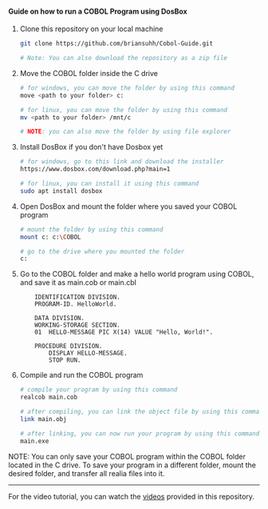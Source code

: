 #### Guide on how to run a COBOL Program using DosBox

1. Clone this repository on your local machine
    ```bash
    git clone https://github.com/briansuhh/Cobol-Guide.git

    # Note: You can also download the repository as a zip file
    ```

2. Move the COBOL folder inside the C drive
    ```bash
    # for windows, you can move the folder by using this command
    move <path to your folder> c:

    # for linux, you can move the folder by using this command
    mv <path to your folder> /mnt/c

    # NOTE: you can also move the folder by using file explorer
    ```

3. Install DosBox if you don't have Dosbox yet
    ```bash
    # for windows, go to this link and download the installer
    https://www.dosbox.com/download.php?main=1

    # for linux, you can install it using this command
    sudo apt install dosbox
    ```

4. Open DosBox and mount the folder where you saved your COBOL program
    ```bash
    # mount the folder by using this command
    mount c: c:\COBOL

    # go to the drive where you mounted the folder
    c:
    ```

5. Go to the COBOL folder and make a hello world program using COBOL, and save it as main.cob or main.cbl
    ```cobol
        IDENTIFICATION DIVISION.
        PROGRAM-ID. HelloWorld.

        DATA DIVISION.
        WORKING-STORAGE SECTION.
        01  HELLO-MESSAGE PIC X(14) VALUE "Hello, World!".

        PROCEDURE DIVISION.
            DISPLAY HELLO-MESSAGE.                                    
            STOP RUN.
    ```

6. Compile and run the COBOL program
    ```bash
    # compile your program by using this command
    realcob main.cob

    # after compiling, you can link the object file by using this command
    link main.obj

    # after linking, you can now run your program by using this command
    main.exe    
    ```

NOTE: You can only save your COBOL program within the COBOL folder located in the C drive. To save your program in a different folder, mount the desired folder, and transfer all realia files into it.

---
For the video tutorial, you can watch the [videos](assets/videos) provided in this repository.
